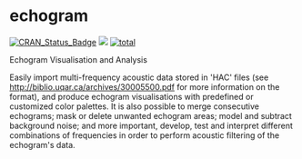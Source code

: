 # echogram

[![CRAN\_Status\_Badge](http://www.r-pkg.org/badges/version/echogram)](http://cran.r-project.org/package=echogram)
[![](https://cranlogs.r-pkg.org/badges/echogram)](https://cran.r-project.org/package=echogram)
[![total](https://cranlogs.r-pkg.org/badges/grand-total/echogram)](https://cran.r-project.org/package=echogram) 

Echogram Visualisation and Analysis

Easily import multi-frequency acoustic data stored in 'HAC' files (see <http://biblio.uqar.ca/archives/30005500.pdf> for more information on the format), and produce echogram visualisations with predefined or customized color palettes. It is also possible to merge consecutive echograms; mask or delete unwanted echogram areas; model and subtract background noise; and more important, develop, test and interpret different combinations of frequencies in order to perform acoustic filtering of the echogram's data.
